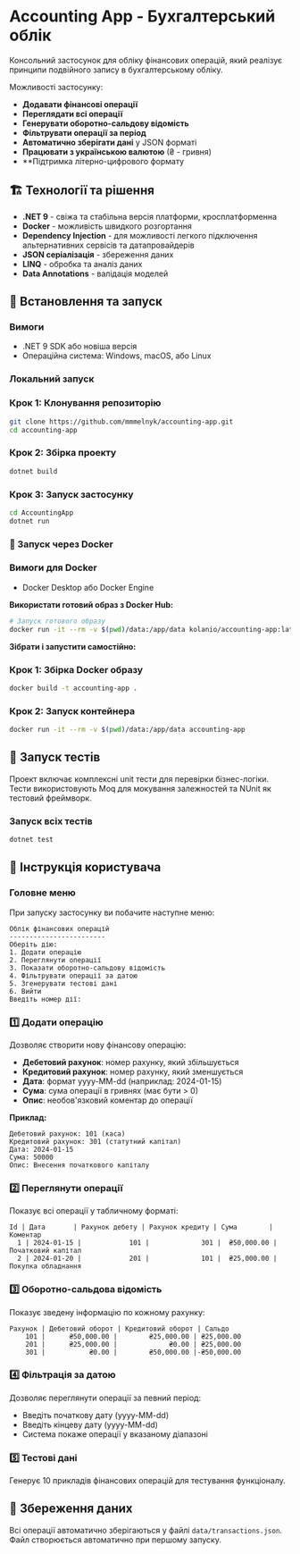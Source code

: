 # Accounting App - Бухгалтерський облік
Консольний застосунок для обліку фінансових операцій, який реалізує принципи подвійного запису в бухгалтерському обліку.

Можливості застосунку:
- **Додавати фінансові операції**
- **Переглядати всі операції**
- **Генерувати оборотно-сальдову відомість**
- **Фільтрувати операції за період**
- **Автоматично зберігати дані** у JSON форматі
- **Працювати з українською валютою** (₴ - гривня)
- **Підтримка літерно-цифрового формату

## 🏗️ Технології та рішення
- **.NET 9** - свіжа та стабільна версія платформи, кросплатформенна
- **Docker** - можливість швидкого розгортання
- **Dependency Injection** - для можливості легкого підключення альтернативних сервісів та датапровайдерів
- **JSON серіалізація** - збереження даних
- **LINQ** - обробка та аналіз даних
- **Data Annotations** - валідація моделей

## 🚀 Встановлення та запуск
### Вимоги
- .NET 9 SDK або новіша версія
- Операційна система: Windows, macOS, або Linux

### Локальний запуск

### Крок 1: Клонування репозиторію
```bash
git clone https://github.com/mmmelnyk/accounting-app.git
cd accounting-app
```

### Крок 2: Збірка проекту
```bash
dotnet build
```

### Крок 3: Запуск застосунку
```bash
cd AccountingApp
dotnet run
```

### 🐳 Запуск через Docker

### Вимоги для Docker
- Docker Desktop або Docker Engine

**Використати готовий образ з Docker Hub:**
```bash
# Запуск готового образу
docker run -it --rm -v $(pwd)/data:/app/data kolanio/accounting-app:latest
```
**Зібрати і запустити самостійно:**
### Крок 1: Збірка Docker образу
```bash
docker build -t accounting-app .
```

### Крок 2: Запуск контейнера
```bash
docker run -it --rm -v $(pwd)/data:/app/data accounting-app
```



## 🧪 Запуск тестів

Проект включає комплексні unit тести для перевірки бізнес-логіки.
Тести використовують Moq для мокування залежностей та NUnit як тестовий фреймворк.

### Запуск всіх тестів
```bash
dotnet test
```

## 📖 Інструкція користувача

### Головне меню
При запуску застосунку ви побачите наступне меню:

```
Облік фінансових операцій
------------------------
Оберіть дію:
1. Додати операцію
2. Переглянути операції
3. Показати оборотно-сальдову відомість
4. Фільтрувати операції за датою
5. Згенерувати тестові дані
6. Вийти
Введіть номер дії:
```

### 1️⃣ Додати операцію
Дозволяє створити нову фінансову операцію:
- **Дебетовий рахунок**: номер рахунку, який збільшується
- **Кредитовий рахунок**: номер рахунку, який зменшується
- **Дата**: формат yyyy-MM-dd (наприклад: 2024-01-15)
- **Сума**: сума операції в гривнях (має бути > 0)
- **Опис**: необов'язковий коментар до операції

**Приклад:**
```
Дебетовий рахунок: 101 (каса)
Кредитовий рахунок: 301 (статутний капітал)
Дата: 2024-01-15
Сума: 50000
Опис: Внесення початкового капіталу
```

### 2️⃣ Переглянути операції
Показує всі операції у табличному форматі:
```
Id | Дата       | Рахунок дебету | Рахунок кредиту | Сума        | Коментар
  1 | 2024-01-15 |            101 |             301 |  ₴50,000.00 | Початковий капітал
  2 | 2024-01-20 |            201 |             101 |  ₴25,000.00 | Покупка обладнання
```

### 3️⃣ Оборотно-сальдова відомість
Показує зведену інформацію по кожному рахунку:
```
Рахунок | Дебетовий оборот | Кредитовий оборот | Сальдо
    101 |      ₴50,000.00 |        ₴25,000.00 | ₴25,000.00
    201 |      ₴25,000.00 |             ₴0.00 | ₴25,000.00
    301 |           ₴0.00 |        ₴50,000.00 |-₴50,000.00
```

### 4️⃣ Фільтрація за датою
Дозволяє переглянути операції за певний період:
- Введіть початкову дату (yyyy-MM-dd)
- Введіть кінцеву дату (yyyy-MM-dd)
- Система покаже операції у вказаному діапазоні

### 5️⃣ Тестові дані
Генерує 10 прикладів фінансових операцій для тестування функціоналу.

## 💾 Збереження даних

Всі операції автоматично зберігаються у файлі `data/transactions.json`. 
Файл створюється автоматично при першому запуску.
